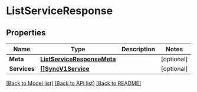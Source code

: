 # ListServiceResponse

## Properties
Name | Type | Description | Notes
------------ | ------------- | ------------- | -------------
**Meta** | [**ListServiceResponseMeta**](ListServiceResponse_meta.md) |  |[optional] 
**Services** | [**[]SyncV1Service**](sync.v1.service.md) |  |[optional] 

[[Back to Model list]](../README.md#documentation-for-models) [[Back to API list]](../README.md#documentation-for-api-endpoints) [[Back to README]](../README.md)


